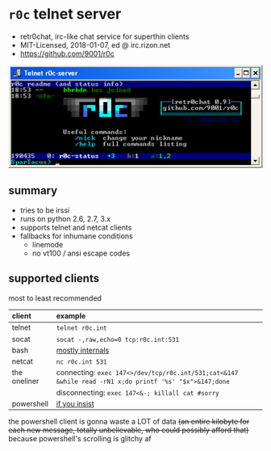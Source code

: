 # `r0c` telnet server

* retr0chat, irc-like chat service for superthin clients
* MIT-Licensed, 2018-01-07, ed @ irc.rizon.net
* https://github.com/9001/r0c

![screenshot of telnet connected to a r0c server](doc/r0c.png)

## summary

* tries to be irssi
* runs on python 2.6, 2.7, 3.x
* supports telnet and netcat clients
* fallbacks for inhumane conditions
  * linemode
  * no vt100 / ansi escape codes

## supported clients

most to least recommended

| client | example |
| :---   | :---    |
| telnet | `telnet r0c.int` |
| socat  | `socat -,raw,echo=0 tcp:r0c.int:531` |
| bash   | [mostly internals](clients/bash.sh) |
| netcat | `nc r0c.int 531` |
| the oneliner | connecting: `exec 147<>/dev/tcp/r0c.int/531;cat<&147 &while read -rN1 x;do printf '%s' "$x">&147;done` |
|              | disconnecting: `exec 147<&-; killall cat #sorry` |
| powershell   | [if you insist](clients/powershell.ps1)

the powershell client is gonna waste a LOT of data ~~(an entire kilobyte for each new message, totally unbelievable, who could possibly afford that)~~ because powershell's scrolling is glitchy af